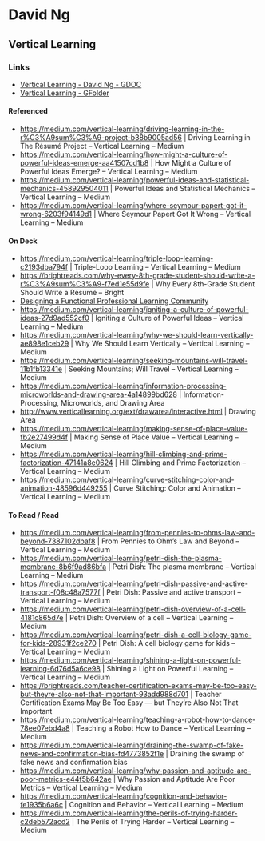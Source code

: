 # David Ng
## Vertical Learning

### Links
- [Vertical Learning - David Ng - GDOC](https://drive.google.com/open?id=1bLrtrAML116AQLa_UxzOPG5LOnsj1KdLvWW3Xuh2iGo)
- [Vertical Learning - GFolder](https://drive.google.com/open?id=0BysMfTbvAUUVME9fRTNyYW1RQlU)
#### Referenced
- https://medium.com/vertical-learning/driving-learning-in-the-r%C3%A9sum%C3%A9-project-b38b9005ad56 | Driving Learning in The Résumé Project – Vertical Learning – Medium
- https://medium.com/vertical-learning/how-might-a-culture-of-powerful-ideas-emerge-aa41507cd1b8 | How Might a Culture of Powerful Ideas Emerge? – Vertical Learning – Medium
- https://medium.com/vertical-learning/powerful-ideas-and-statistical-mechanics-458929504011 | Powerful Ideas and Statistical Mechanics – Vertical Learning – Medium
- https://medium.com/vertical-learning/where-seymour-papert-got-it-wrong-6203f94149d1 | Where Seymour Papert Got It Wrong – Vertical Learning – Medium

#### On Deck
- https://medium.com/vertical-learning/triple-loop-learning-c2193dba794f | Triple-Loop Learning – Vertical Learning – Medium
- https://brightreads.com/why-every-8th-grade-student-should-write-a-r%C3%A9sum%C3%A9-f7ed1e55d9fe | Why Every 8th-Grade Student Should Write a Résumé – Bright
- [Designing a Functional Professional Learning Community](https://medium.com/vertical-learning/designing-a-functional-professional-learning-community-edc850922bc1)
- https://medium.com/vertical-learning/igniting-a-culture-of-powerful-ideas-27d9ad552cf0 | Igniting a Culture of Powerful Ideas – Vertical Learning – Medium
- https://medium.com/vertical-learning/why-we-should-learn-vertically-ae898e1ceb29 | Why We Should Learn Vertically – Vertical Learning – Medium
- https://medium.com/vertical-learning/seeking-mountains-will-travel-11b1fb13341e | Seeking Mountains; Will Travel – Vertical Learning – Medium
- https://medium.com/vertical-learning/information-processing-microworlds-and-drawing-area-4a14899bd628 | Information-Processing, Microworlds, and Drawing Area
- http://www.verticallearning.org/ext/drawarea/interactive.html | Drawing Area
- https://medium.com/vertical-learning/making-sense-of-place-value-fb2e27499d4f | Making Sense of Place Value – Vertical Learning – Medium
- https://medium.com/vertical-learning/hill-climbing-and-prime-factorization-47141a8e0624 | Hill Climbing and Prime Factorization – Vertical Learning – Medium
- https://medium.com/vertical-learning/curve-stitching-color-and-animation-48596d449255 | Curve Stitching: Color and Animation – Vertical Learning – Medium

#### To Read / Read
- https://medium.com/vertical-learning/from-pennies-to-ohms-law-and-beyond-7387102dbaf8 | From Pennies to Ohm’s Law and Beyond – Vertical Learning – Medium
- https://medium.com/vertical-learning/petri-dish-the-plasma-membrane-8b6f9ad86bfa | Petri Dish: The plasma membrane – Vertical Learning – Medium
- https://medium.com/vertical-learning/petri-dish-passive-and-active-transport-f08c48a7577f | Petri Dish: Passive and active transport – Vertical Learning – Medium
- https://medium.com/vertical-learning/petri-dish-overview-of-a-cell-4181c865d7e | Petri Dish: Overview of a cell – Vertical Learning – Medium
- https://medium.com/vertical-learning/petri-dish-a-cell-biology-game-for-kids-28931f2ce270 | Petri Dish: A cell biology game for kids – Vertical Learning – Medium
- https://medium.com/vertical-learning/shining-a-light-on-powerful-learning-6d76d5a6ce98 | Shining a Light on Powerful Learning – Vertical Learning – Medium
- https://brightreads.com/teacher-certification-exams-may-be-too-easy-but-theyre-also-not-that-important-93add988d701 | Teacher Certification Exams May Be Too Easy — but They’re Also Not That Important
- https://medium.com/vertical-learning/teaching-a-robot-how-to-dance-78ee07ebd4a8 | Teaching a Robot How to Dance – Vertical Learning – Medium
- https://medium.com/vertical-learning/draining-the-swamp-of-fake-news-and-confirmation-bias-fd4773852f1e | Draining the swamp of fake news and confirmation bias
- https://medium.com/vertical-learning/why-passion-and-aptitude-are-poor-metrics-e44f5b642ae | Why Passion and Aptitude Are Poor Metrics – Vertical Learning – Medium
- https://medium.com/vertical-learning/cognition-and-behavior-fe1935b6a6c | Cognition and Behavior – Vertical Learning – Medium
- https://medium.com/vertical-learning/the-perils-of-trying-harder-c2deb572acd2 | The Perils of Trying Harder – Vertical Learning – Medium
 
